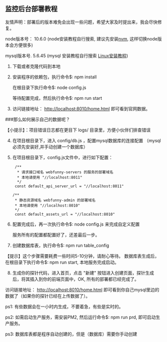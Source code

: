 ## 监控后台部署教程

友情声明：部署后的版本难免会出现一些问题，希望大家及时提出来，我会尽快修复。

node版本号： 10.6.0  (node安装教程自行搜索, 建议先安装[nvm](https://www.jianshu.com/p/d0e0935b150a), 这样切换node版本会方便很多)

mysql版本号. 5.6.45  (mysql 安装教程自行搜索 [Linux安装教程](https://www.cnblogs.com/warm-stranger/p/10333348.html))

  1. 下载或者克隆代码到本地
  
  2. 安装程序的依赖包，执行命令$: npm install
  
     在根目录下执行命令$: node config.js 
     
     等待配置完成，然后执行命令$: npm run start
  
  3. 访问链接地址： [http://localhost:8010/home.html](http://localhost:8010/home.html) 即可看到官网数据。
  
  ###那么如何展示自己的数据呢？
  
  【小提示】：项目错误日志都在更目下 logs/ 目录里，方便小伙伴们排查错误
  
  4. 在项目根目录下，进入 config/db.js ，配置mysql数据库的连接配置 （mysql必须先安装好,并手动创建一个数据库）
  
  5. 在项目根目录下，config.js文件中，进行如下配置：
  
          /**
           * 请求接口域名 webfunny-servers 的服务的部署域名
           * 本地请使用 "//localhost:8011"
           */
          const default_api_server_url = "//localhost:8011"

         /**
          * 静态资源域名 webfunny-admin 的部署域名
          * 本地请使用 "//localhost:8010"
          */
          const default_assets_url = "//localhost:8010"

  6. 配置完成后，再一次执行命令$: node config.js  来完成自定义配置
  
     服务所有的配置都配置好了，还差最后一步。
  
  7. 创建数据库表，执行命令$: npm run table_config 
  
  【提示】这个步骤需要耗费一些时间5-10分钟，请耐心等待。 数据库表生成后，在根目录下执行命令$:  npm run start, 本地服务完成启动。
  
  8. 生成你的探针代码，进入首页，点击 "新建" 按钮进入创建页面，探针生成后，将其插入到你的前端页面中，OK, 所有的部署都已经完成了。
  
  访问链接地址： [http://localhost:8010/home.html](http://localhost:8010/home.html) 即可看到你自己mysql里边的数据了（如果你的探针已经在上传数据了）。
  
  
  ps1: 有些数据会在一小时内生成，不要着急，有些是实时的。

  ps2: 如需启动生产服务，需安装PM2, 然后运行命令$: npm run prd, 即可启动生产服务。
  
  ps3: 数据库表都是程序自动创建的，但是（数据库）需要你手动创建
  
